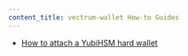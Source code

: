 ```yaml
---
content_title: vectrum-wallet How-to Guides
---
```


* [How to attach a YubiHSM hard wallet](how-to-attach-a-yubihsm-hard-wallet.md)
